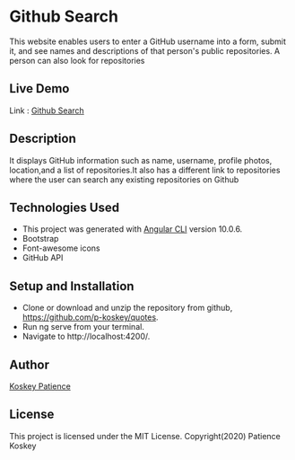 # Github Search
 This website enables users to enter a GitHub username into a form, submit it, and see names and descriptions of that person's public repositories. A person can also look for repositories
 ## Live Demo
Link : [Github Search](https://p-koskey.github.io/githubSearch/)
## Description
It displays GitHub information such as name, username, profile photos, location,and a list of repositories.It also has a different link to repositories where the user can search any existing repositories on Github
## Technologies Used
- This project was generated with [Angular CLI](https://github.com/angular/angular-cli) version 10.0.6.
- Bootstrap
- Font-awesome icons
- GitHub API
## Setup and Installation
- Clone or download and unzip the repository from github, https://github.com/p-koskey/quotes.
- Run ng serve from your terminal. 
- Navigate to http://localhost:4200/.

## Author
[Koskey Patience](https://github.com/p-koskey)

## License
This project is licensed under the MIT License. 
Copyright(2020) Patience Koskey
